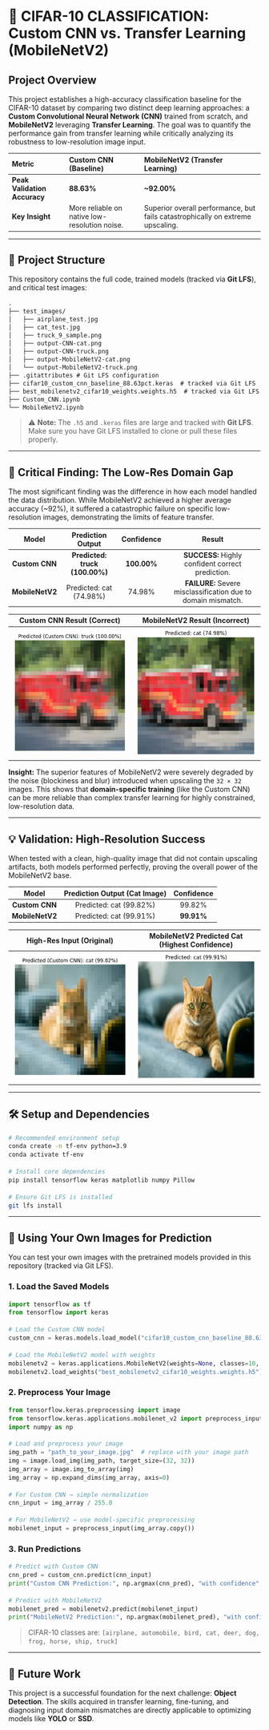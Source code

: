 # 🚀 CIFAR-10 CLASSIFICATION: Custom CNN vs. Transfer Learning (MobileNetV2)

## Project Overview

This project establishes a high-accuracy classification baseline for the CIFAR-10 dataset by comparing two distinct deep learning approaches: a **Custom Convolutional Neural Network (CNN)** trained from scratch, and **MobileNetV2** leveraging **Transfer Learning**. The goal was to quantify the performance gain from transfer learning while critically analyzing its robustness to low-resolution image input.

| Metric                       | Custom CNN (Baseline)                         | MobileNetV2 (Transfer Learning)                                                |
| :--------------------------- | :-------------------------------------------- | :----------------------------------------------------------------------------- |
| **Peak Validation Accuracy** | **88.63%**                                    | **~92.00%**                                                                    |
| **Key Insight**              | More reliable on native low-resolution noise. | Superior overall performance, but fails catastrophically on extreme upscaling. |

---

## 📂 Project Structure

This repository contains the full code, trained models (tracked via **Git LFS**), and critical test images:

```
.
├── test_images/
│   ├── airplane_test.jpg
│   ├── cat_test.jpg
│   ├── truck_9_sample.png
│   ├── output-CNN-cat.png
│   ├── output-CNN-truck.png
│   ├── output-MobileNetV2-cat.png
│   └── output-MobileNetV2-truck.png
├── .gitattributes # Git LFS configuration
├── cifar10_custom_cnn_baseline_88.63pct.keras  # tracked via Git LFS
├── best_mobilenetv2_cifar10_weights.weights.h5  # tracked via Git LFS
├── Custom_CNN.ipynb
└── MobileNetV2.ipynb

```

> ⚠️ **Note:** The `.h5` and `.keras` files are large and tracked with **Git LFS**. Make sure you have Git LFS installed to clone or pull these files properly.

---

## 🔎 Critical Finding: The Low-Res Domain Gap

The most significant finding was the difference in how each model handled the data distribution. While MobileNetV2 achieved a higher average accuracy (~92%), it suffered a catastrophic failure on specific low-resolution images, demonstrating the limits of feature transfer.

|      Model      |        Prediction Output       |  Confidence |                             Result                            |
| :-------------: | :----------------------------: | :---------: | :-----------------------------------------------------------: |
|  **Custom CNN** | **Predicted: truck (100.00%)** | **100.00%** |       **SUCCESS:** Highly confident correct prediction.       |
| **MobileNetV2** |     Predicted: cat (74.98%)    |    74.98%   | **FAILURE:** Severe misclassification due to domain mismatch. |

|                   Custom CNN Result (Correct)                  |                      MobileNetV2 Result (Incorrect)                     |
| :------------------------------------------------------------: | :---------------------------------------------------------------------: |
| ![Truck Predicted Correctly](test_images/output-CNN-truck.png) | ![Truck Misclassified as Cat](test_images/output-MobileNetV2-truck.png) |

**Insight:** The superior features of MobileNetV2 were severely degraded by the noise (blockiness and blur) introduced when upscaling the `32 × 32` images. This shows that **domain-specific training** (like the Custom CNN) can be more reliable than complex transfer learning for highly constrained, low-resolution data.

---

## 💡 Validation: High-Resolution Success

When tested with a clean, high-quality image that did not contain upscaling artifacts, both models performed perfectly, proving the overall power of the MobileNetV2 base.

|      Model      | Prediction Output (Cat Image) | Confidence |
| :-------------: | :---------------------------: | :--------: |
|  **Custom CNN** |    Predicted: cat (99.82%)    |   99.82%   |
| **MobileNetV2** |    Predicted: cat (99.91%)    | **99.91%** |

|               High-Res Input (Original)               |             MobileNetV2 Predicted Cat (Highest Confidence)            |
| :---------------------------------------------------: | :-------------------------------------------------------------------: |
| ![High-Res Cat Input](test_images/output-CNN-cat.png) | ![MobileNetV2 Cat Prediction](test_images/output-MobileNetV2-cat.png) |

---

## 🛠️ Setup and Dependencies

```bash
# Recommended environment setup
conda create -n tf-env python=3.9
conda activate tf-env

# Install core dependencies
pip install tensorflow keras matplotlib numpy Pillow

# Ensure Git LFS is installed
git lfs install
```

---

## 📸 Using Your Own Images for Prediction

You can test your own images with the pretrained models provided in this repository (tracked via Git LFS).

### 1. Load the Saved Models

```python
import tensorflow as tf
from tensorflow import keras

# Load the Custom CNN model
custom_cnn = keras.models.load_model("cifar10_custom_cnn_baseline_88.63pct.keras")

# Load the MobileNetV2 model with weights
mobilenetv2 = keras.applications.MobileNetV2(weights=None, classes=10, input_shape=(32, 32, 3))
mobilenetv2.load_weights("best_mobilenetv2_cifar10_weights.weights.h5")
```

### 2. Preprocess Your Image

```python
from tensorflow.keras.preprocessing import image
from tensorflow.keras.applications.mobilenet_v2 import preprocess_input
import numpy as np

# Load and preprocess your image
img_path = "path_to_your_image.jpg"  # replace with your image path
img = image.load_img(img_path, target_size=(32, 32))
img_array = image.img_to_array(img)
img_array = np.expand_dims(img_array, axis=0)

# For Custom CNN → simple normalization
cnn_input = img_array / 255.0

# For MobileNetV2 → use model-specific preprocessing
mobilenet_input = preprocess_input(img_array.copy())
```

### 3. Run Predictions

```python
# Predict with Custom CNN
cnn_pred = custom_cnn.predict(cnn_input)
print("Custom CNN Prediction:", np.argmax(cnn_pred), "with confidence", np.max(cnn_pred))

# Predict with MobileNetV2
mobilenet_pred = mobilenetv2.predict(mobilenet_input)
print("MobileNetV2 Prediction:", np.argmax(mobilenet_pred), "with confidence", np.max(mobilenet_pred))
```

> CIFAR-10 classes are: `[airplane, automobile, bird, cat, deer, dog, frog, horse, ship, truck]`

---

## 🚀 Future Work

This project is a successful foundation for the next challenge: **Object Detection**.
The skills acquired in transfer learning, fine-tuning, and diagnosing input domain mismatches are directly applicable to optimizing models like **YOLO** or **SSD**.
